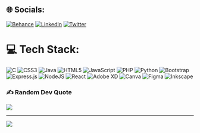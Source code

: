 
## 🌐 Socials:
[![Behance](https://img.shields.io/badge/Behance-1769ff?logo=behance&logoColor=whit)](https://www.behance.net/rohiniranjan1) [![LinkedIn](https://img.shields.io/badge/LinkedIn-%230077B5.svg?logo=linkedin&logoColor=white)](https://linkedin.com/in/rohini-ranjan) [![Twitter](https://img.shields.io/badge/Twitter-%231DA1F2.svg?logo=Twitter&logoColor=white)](https://twitter.com/RohiniRanjan8) 

# 💻 Tech Stack:
![C](https://img.shields.io/badge/c-%2300599C.svg?style=flat&logo=c&logoColor=white) ![CSS3](https://img.shields.io/badge/css3-%231572B6.svg?style=flat&logo=css3&logoColor=white) ![Java](https://img.shields.io/badge/java-%23ED8B00.svg?style=flat&logo=java&logoColor=white) ![HTML5](https://img.shields.io/badge/html5-%23E34F26.svg?style=flat&logo=html5&logoColor=white) ![JavaScript](https://img.shields.io/badge/javascript-%23323330.svg?style=flat&logo=javascript&logoColor=%23F7DF1E) ![PHP](https://img.shields.io/badge/php-%23777BB4.svg?style=flat&logo=php&logoColor=white) ![Python](https://img.shields.io/badge/python-3670A0?style=flat&logo=python&logoColor=ffdd54) ![Bootstrap](https://img.shields.io/badge/bootstrap-%23563D7C.svg?style=flat&logo=bootstrap&logoColor=white) ![Express.js](https://img.shields.io/badge/express.js-%23404d59.svg?style=flat&logo=express&logoColor=%2361DAFB) ![NodeJS](https://img.shields.io/badge/node.js-6DA55F?style=flat&logo=node.js&logoColor=white) ![React](https://img.shields.io/badge/react-%2320232a.svg?style=flat&logo=react&logoColor=%2361DAFB) ![Adobe XD](https://img.shields.io/badge/Adobe%20XD-470137?style=flat&logo=Adobe%20XD&logoColor=#FF61F6) ![Canva](https://img.shields.io/badge/Canva-%2300C4CC.svg?style=flat&logo=Canva&logoColor=white) 	![Figma](https://img.shields.io/badge/figma-%23F24E1E.svg?style=flat&logo=figma&logoColor=white) ![Inkscape](https://img.shields.io/badge/Inkscape-e0e0e0?style=flat&logo=inkscape&logoColor=080A13)
<!-- # 📊 GitHub Stats:
![](https://github-readme-stats.vercel.app/api?username=rohiniranjanR&theme=dark&hide_border=false&include_all_commits=true&count_private=true)<br/>
![](https://github-readme-streak-stats.herokuapp.com/?user=rohiniranjanR&theme=dark&hide_border=false)<br/>
![](https://github-readme-stats.vercel.app/api/top-langs/?username=rohiniranjanR&theme=dark&hide_border=false&include_all_commits=true&count_private=true&layout=compact) -->


### ✍️ Random Dev Quote
![](https://quotes-github-readme.vercel.app/api?type=horizontal&theme=radical)

---
[![](https://visitcount.itsvg.in/api?id=rohiniranjanR&icon=1&color=4)](https://visitcount.itsvg.in)

<!-- Proudly created with GPRM ( https://gprm.itsvg.in ) -->
